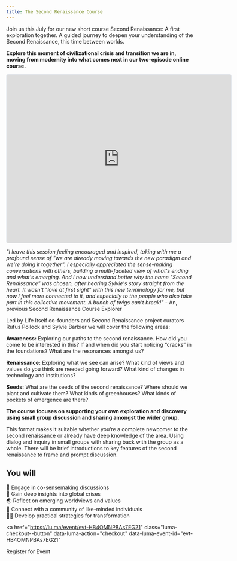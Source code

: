 ```yaml
---
title: The Second Renaissance Course
---
```

Join us this July for our new short course Second Renaissance: A first exploration together. A guided journey to deepen your understanding of the Second Renaissance, this time between worlds.

**Explore this moment of civilizational crisis and transition we are in, moving from modernity into what comes next in our two-episode online course.** 

<iframe
  src="https://lu.ma/embed/event/evt-HB4OMNPBAs7EG21/simple"
  width="600"
  height="450"
  frameborder="0"
  style="border: 1px solid #bfcbda88; border-radius: 4px;"
  allowfullscreen=""
  aria-hidden="false"
  tabindex="0"
></iframe>

_"I leave this session feeling encouraged and inspired, taking with me a profound sense of "we are already moving towards the new paradigm and we're doing it together". I especially appreciated the sense-making conversations with others, building a multi-faceted view of what's ending and what's emerging. And I now understand better why the name "Second Renaissance" was chosen, after hearing Sylvie's story straight from the heart. It wasn't "love at first sight" with this new terminology for me, but now I feel more connected to it, and especially to the people who also take part in this collective movement. A bunch of twigs can't break!"_ - An, previous Second Renaissance Course Explorer

Led by Life Itself co-founders and Second Renaissance project curators Rufus Pollock and Sylvie Barbier we will cover the following areas:

**Awareness:** Exploring our paths to the second renaissance. How did you come to be interested in this? If and when did you start noticing “cracks” in the foundations? What are the resonances amongst us?

**Renaissance:** Exploring what we see can arise? What kind of views and values do you think are needed going forward? What kind of changes in technology and institutions?

**Seeds:** What are the seeds of the second renaissance? Where should we plant and cultivate them? What kinds of greenhouses? What kinds of pockets of emergence are there?

**The course focuses on supporting your own exploration and discovery using small group discussion and sharing amongst the wider group.**

This format makes it suitable whether you’re a complete newcomer to the second renaissance or already have deep knowledge of the area.
Using dialog and inquiry in small groups with sharing back with the group as a whole. There will be brief introductions to key features of the second renaissance to frame and prompt discussion.

## You will
💬 Engage in co-sensemaking discussions <br>
🌊 Gain deep insights into global crises </br>
🌏 Reflect on emerging worldviews and values </br>
🦋 Connect with a community of like-minded individuals </br>
💪🏻 Develop practical strategies for transformation

<a
  href="https://lu.ma/event/evt-HB4OMNPBAs7EG21"
  class="luma-checkout--button"
  data-luma-action="checkout"
  data-luma-event-id="evt-HB4OMNPBAs7EG21"
>
  Register for Event
</a>

<script id="luma-checkout" src="https://embed.lu.ma/checkout-button.js"></script>

